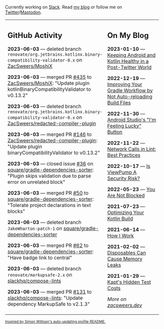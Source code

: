 Currently working on [Slack](https://slack.com/). Read [my blog](https://zacsweers.dev/) or follow me on [Twitter](https://twitter.com/ZacSweers)/[Mastodon](https://hachyderm.io/@ZacSweers).

<table><tr><td valign="top" width="60%">

## GitHub Activity
<!-- githubActivity starts -->
**2023-06-03** — deleted branch `renovate/org.jetbrains.kotlinx.binary-compatibility-validator-0.x` on [ZacSweers/MoshiX](https://github.com/ZacSweers/MoshiX)

**2023-06-03** — merged PR [#435](https://github.com/ZacSweers/MoshiX/pull/435) to [ZacSweers/MoshiX](https://github.com/ZacSweers/MoshiX): "Update plugin kotlinBinaryCompatibilityValidator to v0.13.2"

**2023-06-03** — deleted branch `renovate/org.jetbrains.kotlinx.binary-compatibility-validator-0.x` on [ZacSweers/redacted-compiler-plugin](https://github.com/ZacSweers/redacted-compiler-plugin)

**2023-06-03** — merged PR [#146](https://github.com/ZacSweers/redacted-compiler-plugin/pull/146) to [ZacSweers/redacted-compiler-plugin](https://github.com/ZacSweers/redacted-compiler-plugin): "Update plugin binaryCompatibilityValidator to v0.13.2"

**2023-06-03** — closed issue [#36](https://github.com/square/gradle-dependencies-sorter/issues/36) on [square/gradle-dependencies-sorter](https://github.com/square/gradle-dependencies-sorter): "Plugin skips validation due to parse error on unrelated block"

**2023-06-03** — merged PR [#50](https://github.com/square/gradle-dependencies-sorter/pull/50) to [square/gradle-dependencies-sorter](https://github.com/square/gradle-dependencies-sorter): "Tolerate project declarations in text blocks"

**2023-06-03** — deleted branch `JakeWharton-patch-1` on [square/gradle-dependencies-sorter](https://github.com/square/gradle-dependencies-sorter)

**2023-06-03** — merged PR [#62](https://github.com/square/gradle-dependencies-sorter/pull/62) to [square/gradle-dependencies-sorter](https://github.com/square/gradle-dependencies-sorter): "Have badge link to central"

**2023-06-03** — deleted branch `renovate/markupsafe-2.x` on [slackhq/compose-lints](https://github.com/slackhq/compose-lints)

**2023-06-03** — merged PR [#131](https://github.com/slackhq/compose-lints/pull/131) to [slackhq/compose-lints](https://github.com/slackhq/compose-lints): "Update dependency MarkupSafe to v2.1.3"
<!-- githubActivity ends -->
</td><td valign="top" width="40%">

## On My Blog
<!-- blog starts -->
**2023-01-10** — [Keeping Android and Kotlin Healthy in a Post-Twitter World](https://www.zacsweers.dev/keeping-android-healthy/)

**2022-12-19** — [Improving Your Gradle Workflow by Not Auto-reloading Build Files](https://www.zacsweers.dev/improving-your-workflow-by-not-auto-reloading-build-files/)

**2022-11-30** — [Android Studio's "I'm Feeling Lucky" Button](https://www.zacsweers.dev/android-studios-im-feeling-lucky-button/)

**2022-11-22** — [Network Calls in Lint: Best Practices](https://www.zacsweers.dev/network-calls-in-lint-best-practices/)

**2022-10-17** — [Is ViewPump A Security Risk?](https://www.zacsweers.dev/is-viewpump-a-security-risk/)

**2022-05-23** — [You Are Not Blocked](https://www.zacsweers.dev/you-are-not-blocked/)

**2021-07-23** — [Optimizing Your Kotlin Build](https://www.zacsweers.dev/optimizing-your-kotlin-build/)

**2021-06-14** — [How I Work](https://www.zacsweers.dev/how-i-work/)

**2021-02-02** — [Disposables Can Cause Memory Leaks](https://www.zacsweers.dev/disposables-can-cause-memory-leaks/)

**2021-01-29** — [Kapt's Hidden Test Costs](https://www.zacsweers.dev/kapts-hidden-test-costs/)
<!-- blog ends -->
_More on [zacsweers.dev](https://zacsweers.dev/)_
</td></tr></table>

<sub><a href="https://simonwillison.net/2020/Jul/10/self-updating-profile-readme/">Inspired by Simon Willison's auto-updating profile README.</a></sub>